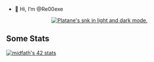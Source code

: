 - 👋 Hi, I’m @Re00exe
<p align="center">
  <a href="https://github.com/Re00exe">
    <picture>
    <source media="(prefers-color-scheme: dark)" srcset="https://raw.githubusercontent.com/madebypixel02/madebypixel02/output/github-contribution-grid-snake-dark.svg">
    <source media="(prefers-color-scheme: light)" srcset="https://raw.githubusercontent.com/madebypixel02/madebypixel02/output/github-contribution-grid-snake.svg">
    <img alt="Platane's snk in light and dark mode." src="https://raw.githubusercontent.com/madebypixel02/madebypixel02/output/github-contribution-grid-snake-dark.svg">
    </picture>
  </a>
</p>

## Some Stats

[![midfath's 42 stats](https://badge.mediaplus.ma/kettlebells/midfath?1337Badge=off)](https://github.com/oakoudad/badge42)

<!---
Re00exe/Re00exe is a ✨ special ✨ repository because its `README.md` (this file) appears on your GitHub profile.
You can click the Preview link to take a look at your changes.
--->
